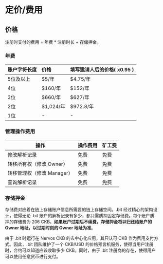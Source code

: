 # 定价/费用

## 价格

注册时支付的费用 = 年费 \* 注册时长 + 存储押金。

### 年费

| 账户字符长度 | 价格 | 填写邀请人后的价格\( x0.95 \) |
| :--- | :--- | :--- |
| 5位及以上 | \$5/年 | \$4.75/年 |
| 4位 | \$160/年 | \$152/年 |
| 3位 | \$660/年 | \$627/年 |
| 2位 | \$1,024/年 | \$972.8/年 |
| 1位 | - | - |



### 管理操作费用

| 操作                       | 操作费用 | 矿工费 |
| -------------------------- | -------- | ------ |
| 修改解析记录               | 免费     | 免费   |
| 转移所有权（修改 Owner）   | 免费     | 免费   |
| 转移管理权（修改 Manager） | 免费     | 免费   |
| 查询解析记录               | 免费     | 免费   |



### 存储押金

存储费对应着在链上存储账户信息所需要的链上存储空间。.bit 经过精心的架构设计，使得无论 .bit 账户的解析记录有多少，都只需质押固定存储费。每个账户质押的存储费为 206 CKB。**如果账户过期后不续费，存储押金将以归还给账户的 Owner 地址，以过期时刻的 Owner 地址为准**。

由于 .bit 时运行在 Nervos CKB 的去中心化应用，其只认可 CKB 作为费用支付方式。因此，.bit 团队维护了一个 CKB/USD 的价格预言机服务，使得当用户注册时，合约可以知道应该收取多少 CKB。同时，由于 .bit 注册商的存在，使得用户可以使用任意货币进行支付。

